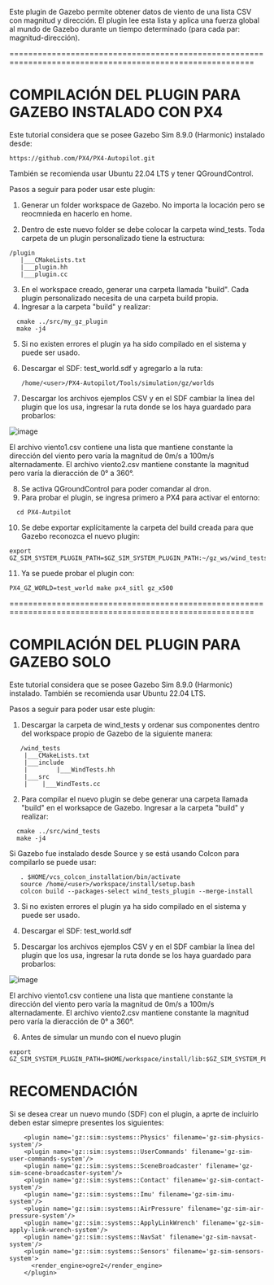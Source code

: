 Este plugin de Gazebo permite obtener datos de viento de una lista CSV con magnitud y dirección. El plugin lee esta lista y aplica una fuerza global 
al mundo de Gazebo durante un tiempo determinado (para cada par: magnitud-dirección).

==========================================================================================================

COMPILACIÓN DEL PLUGIN PARA GAZEBO INSTALADO CON PX4
=====================================================

Este tutorial considera que se posee Gazebo Sim 8.9.0 (Harmonic) instalado desde: 
```
https://github.com/PX4/PX4-Autopilot.git
```
También se recomienda usar Ubuntu 22.04 LTS y tener QGroundControl.



Pasos a seguir para poder usar este plugin:

1) Generar un folder workspace de Gazebo. No importa la locación pero se reocmnieda en hacerlo en home.

2) Dentro de este nuevo folder se debe colocar la carpeta wind_tests. Toda carpeta de un plugin personalizado tiene la estructura:
```
/plugin
   |___CMakeLists.txt
   |___plugin.hh
   |___plugin.cc
```

3) En el workspace creado, generar una carpeta llamada "build". Cada plugin personalizado necesita de una carpeta build propia. 
4) Ingresar a la carpeta "build" y realizar:
```
  cmake ../src/my_gz_plugin
  make -j4
```

5) Si no existen errores el plugin ya ha sido compilado en el sistema y puede ser usado.
6) Descargar el SDF: test_world.sdf y agregarlo a la ruta:
   ```
   /home/<user>/PX4-Autopilot/Tools/simulation/gz/worlds
   ```
   
7) Descargar los archivos ejemplos CSV y en el SDF cambiar la línea del plugin que los usa, ingresar la ruta donde se los haya guardado para probarlos:

![image](https://github.com/user-attachments/assets/7e254e1b-d6bd-4759-b2dd-0488f266e50f)

El archivo viento1.csv contiene una lista que mantiene constante la dirección del viento pero varía la magnitud de 0m/s a 100m/s alternadamente. 
El archivo viento2.csv mantiene constante la magnitud pero varía la dieracción de 0° a 360°.

8)  Se activa QGroundControl para poder comandar al dron.
9) Para probar el plugin, se ingresa primero a PX4 para activar el entorno:
```
  cd PX4-Autpilot
```

10) Se debe exportar explícitamente la carpeta del build creada para que Gazebo reconozca el nuevo plugin:
```
export GZ_SIM_SYSTEM_PLUGIN_PATH=$GZ_SIM_SYSTEM_PLUGIN_PATH:~/gz_ws/wind_tests_build
```


11) Ya se puede probar el plugin con:
```
PX4_GZ_WORLD=test_world make px4_sitl gz_x500
```

==========================================================================================================

COMPILACIÓN DEL PLUGIN PARA GAZEBO SOLO
=======================================

Este tutorial considera que se posee Gazebo Sim 8.9.0 (Harmonic) instalado.
También se recomienda usar Ubuntu 22.04 LTS.

Pasos a seguir para poder usar este plugin:


1) Descargar la carpeta de wind_tests y ordenar sus componentes dentro del workspace propio de Gazebo de la siguiente manera:
```
   /wind_tests
    |___CMakeLists.txt
    |___include
    |        |___WindTests.hh
    |___src
    |    |___WindTests.cc
```

2) Para compilar el nuevo plugin se debe generar una carpeta llamada "build" en el worksapce de Gazebo. Ingresar a la carpeta "build" y realizar:
```
  cmake ../src/wind_tests
  make -j4
```
Si Gazebo fue instalado desde Source y se está usando Colcon para compilarlo se puede usar:
```
   . $HOME/vcs_colcon_installation/bin/activate
   source /home/<user>/workspace/install/setup.bash
   colcon build --packages-select wind_tests_plugin --merge-install 
```

3) Si no existen errores el plugin ya ha sido compilado en el sistema y puede ser usado.

4) Descargar el SDF: test_world.sdf
   
5) Descargar los archivos ejemplos CSV y en el SDF cambiar la línea del plugin que los usa, ingresar la ruta donde se los haya guardado para probarlos:

![image](https://github.com/user-attachments/assets/7e254e1b-d6bd-4759-b2dd-0488f266e50f)

El archivo viento1.csv contiene una lista que mantiene constante la dirección del viento pero varía la magnitud de 0m/s a 100m/s alternadamente. 
El archivo viento2.csv mantiene constante la magnitud pero varía la dieracción de 0° a 360°.

6) Antes de simular un mundo con el nuevo plugin
```
export GZ_SIM_SYSTEM_PLUGIN_PATH=$HOME/workspace/install/lib:$GZ_SIM_SYSTEM_PLUGIN_PATH
```

RECOMENDACIÓN
=============
Si se desea crear un nuevo mundo (SDF) con el plugin, a aprte de incluirlo deben estar simepre presentes los siguientes:
```
    <plugin name='gz::sim::systems::Physics' filename='gz-sim-physics-system'/>
    <plugin name='gz::sim::systems::UserCommands' filename='gz-sim-user-commands-system'/>
    <plugin name='gz::sim::systems::SceneBroadcaster' filename='gz-sim-scene-broadcaster-system'/>
    <plugin name='gz::sim::systems::Contact' filename='gz-sim-contact-system'/>
    <plugin name='gz::sim::systems::Imu' filename='gz-sim-imu-system'/>
    <plugin name='gz::sim::systems::AirPressure' filename='gz-sim-air-pressure-system'/>
    <plugin name='gz::sim::systems::ApplyLinkWrench' filename='gz-sim-apply-link-wrench-system'/>
    <plugin name='gz::sim::systems::NavSat' filename='gz-sim-navsat-system'/>
    <plugin name='gz::sim::systems::Sensors' filename='gz-sim-sensors-system'>
      <render_engine>ogre2</render_engine>
    </plugin>
```
